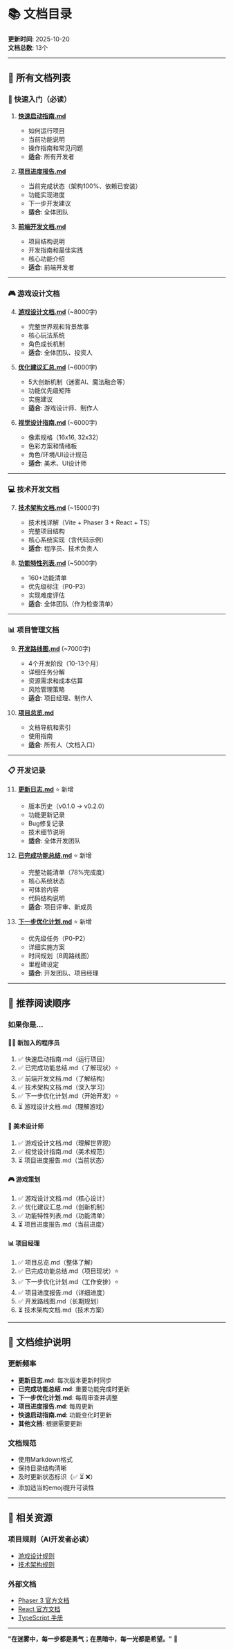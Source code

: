 # 📚 文档目录

**更新时间**: 2025-10-20  
**文档总数**: 13个

---

## 📂 所有文档列表

### 🚀 快速入门（必读）

1. **[快速启动指南.md](./快速启动指南.md)**
   - 如何运行项目
   - 当前功能说明
   - 操作指南和常见问题
   - **适合**: 所有开发者

2. **[项目进度报告.md](./项目进度报告.md)**
   - 当前完成状态（架构100%、依赖已安装）
   - 功能实现进度
   - 下一步开发建议
   - **适合**: 全体团队

3. **[前端开发文档.md](./前端开发文档.md)**
   - 项目结构说明
   - 开发指南和最佳实践
   - 核心功能介绍
   - **适合**: 前端开发者

---

### 🎮 游戏设计文档

4. **[游戏设计文档.md](./游戏设计文档.md)** (~8000字)
   - 完整世界观和背景故事
   - 核心玩法系统
   - 角色成长机制
   - **适合**: 全体团队、投资人

5. **[优化建议汇总.md](./优化建议汇总.md)** (~6000字)
   - 5大创新机制（迷雾AI、魔法融合等）
   - 功能优先级矩阵
   - 实施建议
   - **适合**: 游戏设计师、制作人

6. **[视觉设计指南.md](./视觉设计指南.md)** (~6000字)
   - 像素规格（16x16, 32x32）
   - 色彩方案和情绪板
   - 角色/环境/UI设计规范
   - **适合**: 美术、UI设计师

---

### 💻 技术开发文档

7. **[技术架构文档.md](./技术架构文档.md)** (~15000字)
   - 技术栈详解（Vite + Phaser 3 + React + TS）
   - 完整项目结构
   - 核心系统实现（含代码示例）
   - **适合**: 程序员、技术负责人

8. **[功能特性列表.md](./功能特性列表.md)** (~5000字)
   - 160+功能清单
   - 优先级标注（P0-P3）
   - 实现难度评估
   - **适合**: 全体团队（作为检查清单）

---

### 📊 项目管理文档

9. **[开发路线图.md](./开发路线图.md)** (~7000字)
   - 4个开发阶段（10-13个月）
   - 详细任务分解
   - 资源需求和成本估算
   - 风险管理策略
   - **适合**: 项目经理、制作人

10. **[项目总览.md](./项目总览.md)**
    - 文档导航和索引
    - 使用指南
    - **适合**: 所有人（文档入口）

---

### 📋 开发记录

11. **[更新日志.md](./更新日志.md)** ⭐ 新增
    - 版本历史（v0.1.0 → v0.2.0）
    - 功能更新记录
    - Bug修复记录
    - 技术细节说明
    - **适合**: 全体开发团队

12. **[已完成功能总结.md](./已完成功能总结.md)** ⭐ 新增
    - 完整功能清单（78%完成度）
    - 核心系统状态
    - 可体验内容
    - 代码结构说明
    - **适合**: 项目评审、新成员

13. **[下一步优化计划.md](./下一步优化计划.md)** ⭐ 新增
    - 优先级任务（P0-P2）
    - 详细实施方案
    - 时间规划（8周路线图）
    - 里程碑设定
    - **适合**: 开发团队、项目经理

---

## 🎯 推荐阅读顺序

### 如果你是...

#### 👨‍💻 **新加入的程序员**
1. ✅ 快速启动指南.md（运行项目）
2. ✅ 已完成功能总结.md（了解现状）⭐
3. ✅ 前端开发文档.md（了解结构）
4. ✅ 技术架构文档.md（深入学习）
5. ✅ 下一步优化计划.md（开始开发）⭐
6. ⏳ 游戏设计文档.md（理解游戏）

#### 🎨 **美术设计师**
1. ✅ 游戏设计文档.md（理解世界观）
2. ✅ 视觉设计指南.md（美术规范）
3. ⏳ 项目进度报告.md（当前状态）

#### 🎮 **游戏策划**
1. ✅ 游戏设计文档.md（核心设计）
2. ✅ 优化建议汇总.md（创新机制）
3. ✅ 功能特性列表.md（功能清单）
4. ⏳ 项目进度报告.md（当前进度）

#### 📊 **项目经理**
1. ✅ 项目总览.md（整体了解）
2. ✅ 已完成功能总结.md（项目现状）⭐
3. ✅ 下一步优化计划.md（工作安排）⭐
4. ✅ 项目进度报告.md（详细进度）
5. ✅ 开发路线图.md（长期规划）
6. ⏳ 技术架构文档.md（技术方案）

---

## 📝 文档维护说明

### 更新频率
- **更新日志.md**: 每次版本更新时同步
- **已完成功能总结.md**: 重要功能完成时更新
- **下一步优化计划.md**: 每周审查并调整
- **项目进度报告.md**: 每周更新
- **快速启动指南.md**: 功能变化时更新
- **其他文档**: 根据需要更新

### 文档规范
- 使用Markdown格式
- 保持目录结构清晰
- 及时更新状态标识（✅ ⏳ ❌）
- 添加适当的emoji提升可读性

---

## 🔗 相关资源

### 项目规则（AI开发者必读）
- [游戏设计规则](../.cursor/rules/game-design-rules.mdc)
- [技术架构规则](../.cursor/rules/tech-architecture-rules.mdc)

### 外部文档
- [Phaser 3 官方文档](https://photonstorm.github.io/phaser3-docs/)
- [React 官方文档](https://react.dev/)
- [TypeScript 手册](https://www.typescriptlang.org/docs/)

---

**"在迷雾中，每一步都是勇气；在黑暗中，每一光都是希望。"** 🌟
